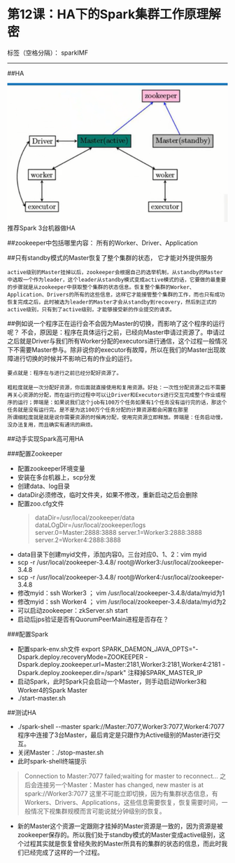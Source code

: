 # 第12课：HA下的Spark集群工作原理解密

标签（空格分隔）： sparkIMF

---

##HA

![Spark_HA结构图](../image/12_1.png)
推荐Spark 3台机器做HA

##zookeeper中包括哪里内容：
    所有的Worker、Driver、Application

##只有standby模式的Master恢复了整个集群的状态， 它才能对外提供服务

    active级别的Master挂掉以后，zookeeper会根据自己的选举机制，从standby的Master中选取一个作为leader，这个leader从standby模式变成active模式的话，它要做的最重要的步骤就是从zookeeper中获取整个集群的状态信息。恢复整个集群的Worker、Application、Drivers的所有的这些信息，这样它才能接管整个集群的工作，而也只有成功恢复完成之后，此时被选为leader的Master才会从standby到recovery，然后到正式的active级别，只有到了active级别，才能够接受新的作业提交的请求。

##例如说一个程序正在运行会不会因为Master的切换，而影响了这个程序的运行呢？
    不会，原因是：程序在具体运行之前，已经向Master申请过资源了。申请过之后就是Driver与我们所有Worker分配的executors进行通信，这个过程一般情况下不需要Master参与。除非说你的executor有故障，所以在我们的Master出现故障进行切换的时候并不影响已有的作业的运行。
    
    要点就是：程序在与进行之前已经分配好资源了。
    
    粗粒度就是一次分配好资源，你后面就直接使用和复用资源。好处：一次性分配资源之后不需要再关心资源的分配，而在运行的过程中可以让Driver和Executors进行交互完成整个作业或程序的运行；弊端是：如果说我们这个job有100万个任务如果有1个任务没有运行完的话，那这个任务就是没有运行完。是不是为这100万个任务分配的计算资源都会闲置在那里
    所谓细粒度就是就是说你需要资源的时候再分配，使用完资源立即释放。弊端是：任务启动慢，没办法复用，而且确实有通讯的麻烦。

##动手实现Spark高可用HA

###配置Zookeeper

* 配置zookeeper环境变量
* 安装在多台机器上，scp分发
* 创建data、log目录
* dataDir必须修改，临时文件夹，如果不修改，重新启动之后会删除
* 配置zoo.cfg文件
    > dataDir=/usr/local/zookeeper/data
    > dataLOgDir=/usr/local/zookeeper/logs
    > server.0=Master:2888:3888
    > server.1=Worker3:2888:3888
    > server.2=Worker4:2888:3888
* data目录下创建myid文件，添加内容0。三台对应0、1、2：vim myid
* scp -r /usr/local/zookeeper-3.4.8/ root@Worker3:/usr/local/zookeeper-3.4.8
* scp -r /usr/local/zookeeper-3.4.8/ root@Worker4:/usr/local/zookeeper-3.4.8
* 修改myid：ssh Worker3     ； vim  /usr/local/zookeeper-3.4.8/data/myid为1
* 修改myid：ssh Worker4     ； vim /usr/local/zookeeper-3.4.8/data/myid为2
* 可以启动zookeeper：zkServer.sh start
* 启动后jps验证是否有QuorumPeerMain进程是否存在？

###配置Spark
* 配置spark-env.sh文件
export SPARK_DAEMON_JAVA_OPTS="-Dspark.deploy.recoveryMode=ZOOKEEPER -Dspark.deploy.zookeeper.url=Master:2181,Worker3:2181,Worker4:2181 -Dspark.deploy.zookeeper.dir=/spark"
注释掉SPARK_MASTER_IP
* 启动Spark，此时Spark只会启动一个Master，则手动启动Worker3和Worker4的Spark Master
* ./start-master.sh

##测试HA
* ./spark-shell --master spark://Master:7077,Worker3:7077,Worker4:7077
程序中连接了3台Master，最后肯定是只跟作为Active级别的Master进行交互。
* 关闭Master：./stop-master.sh
* 此时spark-shell终端提示
> Connection to Master:7077 failed;waiting for master to reconnect... 
之后会连接另一个Master：Master has changed, new master is at spark://Worker3:7077
这里不可能立即切换，因为有集群状态信息，有Workers、Drivers、Applications，这些信息需要恢复，恢复需要时间，一般情况下视集群规模而言可能说就分钟级别的恢复。
* 新的Master这个资源一定跟刚才挂掉的Master资源是一致的，因为资源是被zookeeper保存的。所以我们处于standby模式的Master变成active级别，这个过程其实就是恢复曾经失败的Master所具有的集群的状态的信息，而此时我们已经完成了这样的一个过程。
